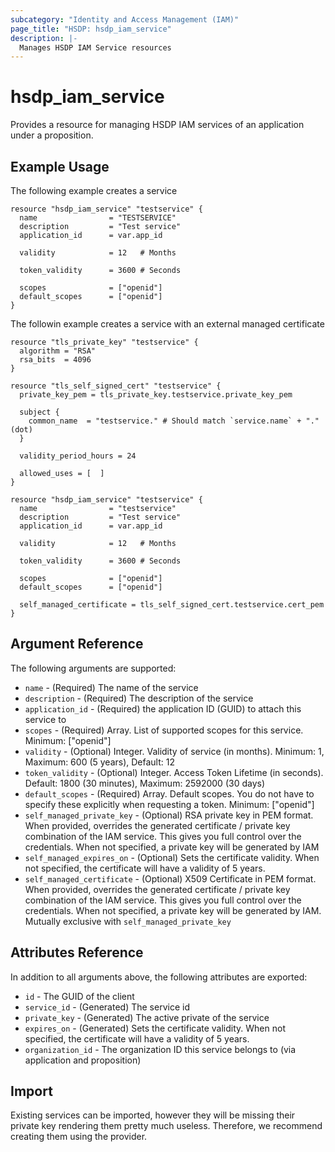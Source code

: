 ```yaml
---
subcategory: "Identity and Access Management (IAM)"
page_title: "HSDP: hsdp_iam_service"
description: |-
  Manages HSDP IAM Service resources
---
```


# hsdp_iam_service

Provides a resource for managing HSDP IAM services of an application under a proposition.

## Example Usage

The following example creates a service

```hcl
resource "hsdp_iam_service" "testservice" {
  name                = "TESTSERVICE"
  description         = "Test service"
  application_id      = var.app_id

  validity            = 12   # Months
  
  token_validity      = 3600 # Seconds

  scopes              = ["openid"]
  default_scopes      = ["openid"]
}
```

The followin example creates a service with an external managed certificate

```hcl
resource "tls_private_key" "testservice" {
  algorithm = "RSA"
  rsa_bits  = 4096
}

resource "tls_self_signed_cert" "testservice" {
  private_key_pem = tls_private_key.testservice.private_key_pem

  subject {
    common_name  = "testservice." # Should match `service.name` + "." (dot)
  }

  validity_period_hours = 24

  allowed_uses = [  ]
}

resource "hsdp_iam_service" "testservice" {
  name                = "testservice"
  description         = "Test service"
  application_id      = var.app_id

  validity            = 12   # Months
  
  token_validity      = 3600 # Seconds

  scopes              = ["openid"]
  default_scopes      = ["openid"]
  
  self_managed_certificate = tls_self_signed_cert.testservice.cert_pem
}
```

## Argument Reference

The following arguments are supported:

* `name` - (Required) The name of the service
* `description` - (Required) The description of the service
* `application_id` - (Required) the application ID (GUID) to attach this service to
* `scopes` - (Required) Array. List of supported scopes for this service. Minimum: ["openid"]
* `validity` - (Optional) Integer. Validity of service (in months). Minimum: 1, Maximum: 600 (5 years), Default: 12
* `token_validity` - (Optional) Integer. Access Token Lifetime (in seconds). Default: 1800 (30 minutes), Maximum: 2592000 (30 days)
* `default_scopes` - (Required) Array. Default scopes. You do not have to specify these explicitly when requesting a token. Minimum: ["openid"]
* `self_managed_private_key` - (Optional)  RSA private key in PEM format. When provided, overrides the generated certificate / private key combination of the
  IAM service. This gives you full control over the credentials. When not specified, a private key will be generated by IAM
* `self_managed_expires_on` - (Optional) Sets the certificate validity. When not specified, the certificate will have a validity of 5 years.
* `self_managed_certificate` - (Optional) X509 Certificate in PEM format. When provided, overrides the generated certificate / private key combination of the IAM service.
  This gives you full control over the credentials. When not specified, a private key will be generated by IAM. Mutually exclusive with `self_managed_private_key`

## Attributes Reference

In addition to all arguments above, the following attributes are exported:

* `id` - The GUID of the client
* `service_id` - (Generated) The service id
* `private_key` - (Generated) The active private of the service
* `expires_on` - (Generated) Sets the certificate validity. When not specified, the certificate will have a validity of 5 years.
* `organization_id` - The organization ID this service belongs to (via application and proposition)

## Import

Existing services can be imported, however they will be missing their private key rendering them pretty much useless. Therefore, we recommend creating them using the provider.
